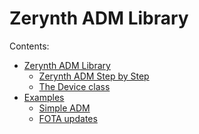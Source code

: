 # Zerynth ADM Library

<!-- The text you write here will appear in the first doc page. (This is just a comment, will not be rendered) -->
Contents:


* [Zerynth ADM Library](/latest/reference/libs/zerynth/zadm/docs/zadm/)
    * [Zerynth ADM Step by Step](/latest/reference/libs/zerynth/zadm/docs/zadm/#zerynth-adm-step-by-step)
    * [The Device class](/latest/reference/libs/zerynth/zadm/docs/zadm/#the-device-class)
* [Examples](/latest/reference/libs/zerynth/zadm/docs/examples/)
    * [Simple ADM](/latest/reference/libs/zerynth/zadm/docs/examples/#simple-adm)
    * [FOTA updates](/latest/reference/libs/zerynth/zadm/docs/examples/#fota-updates)

